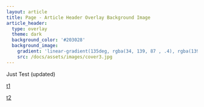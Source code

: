 ```yaml
---
layout: article
title: Page - Article Header Overlay Background Image
article_header:
  type: overlay
  theme: dark
  background_color: '#203028'
  background_image:
    gradient: 'linear-gradient(135deg, rgba(34, 139, 87 , .4), rgba(139, 34, 139, .4))'
    src: /docs/assets/images/cover3.jpg
---
```


Just Test (updated)

[t1](/algorithm/algo_test.html)

[t2](/algorithm/algo_test22.html)
